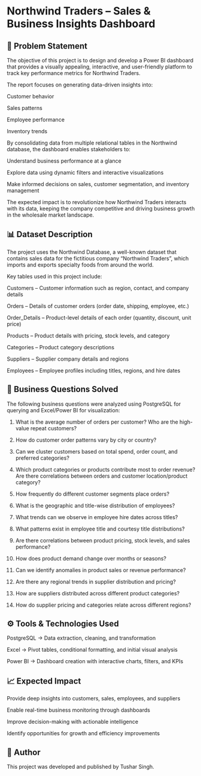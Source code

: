 # Northwind Traders – Sales & Business Insights Dashboard
## 📌 Problem Statement

The objective of this project is to design and develop a Power BI dashboard that provides a visually appealing, interactive, and user-friendly platform to track key performance metrics for Northwind Traders.

The report focuses on generating data-driven insights into:

Customer behavior

Sales patterns

Employee performance

Inventory trends

By consolidating data from multiple relational tables in the Northwind database, the dashboard enables stakeholders to:

Understand business performance at a glance

Explore data using dynamic filters and interactive visualizations

Make informed decisions on sales, customer segmentation, and inventory management

The expected impact is to revolutionize how Northwind Traders interacts with its data, keeping the company competitive and driving business growth in the wholesale market landscape.

## 📊 Dataset Description

The project uses the Northwind Database, a well-known dataset that contains sales data for the fictitious company “Northwind Traders”, which imports and exports specialty foods from around the world.

Key tables used in this project include:

Customers – Customer information such as region, contact, and company details

Orders – Details of customer orders (order date, shipping, employee, etc.)

Order_Details – Product-level details of each order (quantity, discount, unit price)

Products – Product details with pricing, stock levels, and category

Categories – Product category descriptions

Suppliers – Supplier company details and regions

Employees – Employee profiles including titles, regions, and hire dates

## 🔎 Business Questions Solved

The following business questions were analyzed using PostgreSQL for querying and Excel/Power BI for visualization:

1.  What is the average number of orders per customer? Who are the high-value repeat customers?

2.  How do customer order patterns vary by city or country?

3.  Can we cluster customers based on total spend, order count, and preferred categories?

4.  Which product categories or products contribute most to order revenue? Are there correlations between orders and customer location/product category?

5.  How frequently do different customer segments place orders?

6.  What is the geographic and title-wise distribution of employees?

7.  What trends can we observe in employee hire dates across titles?

8.  What patterns exist in employee title and courtesy title distributions?

9.  Are there correlations between product pricing, stock levels, and sales performance?

10. How does product demand change over months or seasons?

11. Can we identify anomalies in product sales or revenue performance?

12. Are there any regional trends in supplier distribution and pricing?

13. How are suppliers distributed across different product categories?

14. How do supplier pricing and categories relate across different regions?

## ⚙️ Tools & Technologies Used

PostgreSQL → Data extraction, cleaning, and transformation

Excel → Pivot tables, conditional formatting, and initial visual analysis

Power BI → Dashboard creation with interactive charts, filters, and KPIs

## 📈 Expected Impact

Provide deep insights into customers, sales, employees, and suppliers

Enable real-time business monitoring through dashboards

Improve decision-making with actionable intelligence

Identify opportunities for growth and efficiency improvements

## 👤 Author

This project was developed and published by Tushar Singh.
